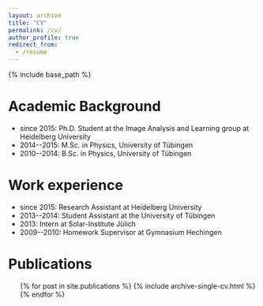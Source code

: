 ```yaml
---
layout: archive
title: "CV"
permalink: /cv/
author_profile: true
redirect_from:
  - /resume
---
```


{% include base_path %}

Academic Background
======
* since 2015: Ph.D. Student at the Image Analysis and Learning group at Heidelberg University  
* 2014--2015: M.Sc. in Physics, University of Tübingen  
* 2010--2014: B.Sc. in Physics, University of Tübingen

Work experience
======
* since 2015: Research Assistant at Heidelberg University  
* 2013--2014: Student Assistant at the University of Tübingen  
* 2013: Intern at Solar-Institute Jülich  
* 2009--2010: Homework Supervisor at Gymnasium Hechingen

Publications
======
  <ul>{% for post in site.publications %}
    {% include archive-single-cv.html %}
  {% endfor %}</ul>
  
